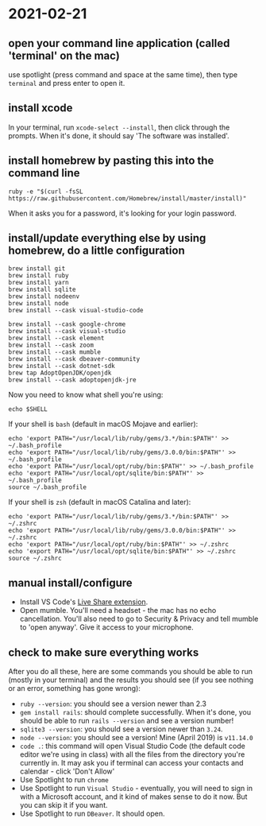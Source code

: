 # 2021-02-21

## open your command line application (called 'terminal' on the mac)

use spotlight (press command and space at the same time), then type `terminal` and press enter to open it.

## install xcode

In your terminal, run `xcode-select --install`, then click through the prompts. When it's done, it should say 'The software was installed'.

## install homebrew by pasting this into the command line

`ruby -e "$(curl -fsSL https://raw.githubusercontent.com/Homebrew/install/master/install)"`

When it asks you for a password, it's looking for your login password.

## install/update everything else by using homebrew, do a little configuration

```console
brew install git
brew install ruby
brew install yarn
brew install sqlite
brew install nodeenv
brew install node
brew install --cask visual-studio-code

brew install --cask google-chrome
brew install --cask visual-studio
brew install --cask element
brew install --cask zoom
brew install --cask mumble
brew install --cask dbeaver-community
brew install --cask dotnet-sdk
brew tap AdoptOpenJDK/openjdk
brew install --cask adoptopenjdk-jre
```

Now you need to know what shell you're using:

```console
echo $SHELL
```

If your shell is `bash` (default in macOS Mojave and earlier):

```console
echo 'export PATH="/usr/local/lib/ruby/gems/3.*/bin:$PATH"' >> ~/.bash_profile
echo 'export PATH="/usr/local/lib/ruby/gems/3.0.0/bin:$PATH"' >> ~/.bash_profile
echo 'export PATH="/usr/local/opt/ruby/bin:$PATH"' >> ~/.bash_profile
echo 'export PATH="/usr/local/opt/sqlite/bin:$PATH"' >> ~/.bash_profile
source ~/.bash_profile
```

If your shell is `zsh` (default in macOS Catalina and later):

```console
echo 'export PATH="/usr/local/lib/ruby/gems/3.*/bin:$PATH"' >> ~/.zshrc
echo 'export PATH="/usr/local/lib/ruby/gems/3.0.0/bin:$PATH"' >> ~/.zshrc
echo 'export PATH="/usr/local/opt/ruby/bin:$PATH"' >> ~/.zshrc
echo 'export PATH="/usr/local/opt/sqlite/bin:$PATH"' >> ~/.zshrc
source ~/.zshrc
```

## manual install/configure
* Install VS Code's [Live Share extension](https://marketplace.visualstudio.com/items?itemName=MS-vsliveshare.vsliveshare).
* Open mumble. You'll need a headset - the mac has no echo cancellation. You'll also need to go to Security & Privacy and tell mumble to 'open anyway'. Give it access to your microphone.

## check to make sure everything works

After you do all these, here are some commands you should be able to run (mostly in your terminal) and the results you should see (if you see nothing or an error, something has gone wrong):
* `ruby --version`: you should see a version newer than 2.3
* `gem install rails`: should complete successfully. When it's done, you should be able to run `rails --version` and see a version number!
* `sqlite3 --version`: you should see a version newer than `3.24`.
* `node --version`: you should see a version! Mine (April 2019) is `v11.14.0`
* `code .`: this command will open Visual Studio Code (the default code editor we're using in class) with all the files from the directory you're currently in. It may ask you if terminal can access your contacts and calendar - click 'Don't Allow'
* Use Spotlight to run `chrome`
* Use Spotlight to run `Visual Studio` - eventually, you will need to sign in with a Microsoft account, and it kind of makes sense to do it now. But you can skip it if you want.
* Use Spotlight to run `DBeaver`. It should open.

